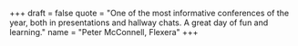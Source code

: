 +++
draft = false
quote = "One of the most informative conferences of the year, both in presentations and hallway chats. A great day of fun and learning."
name = "Peter McConnell, Flexera"
+++
